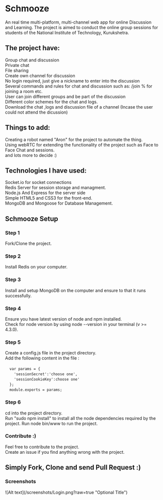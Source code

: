 # Schmooze
An real time multi-platform, multi-channel web app for online Discussion and Learning. The project is aimed to conduct the online group sessions for students  of the National Institute of Technology, Kurukshetra.
<h2>The project have:</h2>

Group chat and discussion<br/>
Private chat<br/>
File sharing <br/>
Create own channel for discussion<br/>
No login required, just give a nickname to enter into the discussion<br/>
Several commands and rules for chat and discussion such as:  /join %<room name>  for joining a room etc.<br/>
User can join different groups and be part of the discussion<br/>
Different color schemes for the chat and logs.<br/>
Download the chat ,logs and discussion file of a channel (Incase the user could not attend the dicussion)


<h2>Things to add:</h2>
Creating a robot named "Aron" for the project to automate the thing.<br/>
Using webRTC for extending the functionality of the project such as Face to Face Chat and sessions.<br/>
and lots more to decide :)</br>


<h2>Technologies I have used:</h2>
Socket.io for socket connections<br/>
Redis Server for session storage and managment.<br/>
Node.js And Express for the server side<br/>
Simple HTML5 and CSS3 for the front-end.<br/>
MongoDB and Mongoose for Database Management.

<h2>Schmooze Setup</h2>
<h3>Step 1</h3>
Fork/Clone the project.

<h3>Step 2</h3>
Install Redis on your computer.

<h3>Step 3</h3>
Install and setup MongoDB on the computer and ensure to that it runs successfully.

<h3>Step 4</h3>
Ensure you have latest version of node and npm installed.<br/>
Check for node version by using node --version in your terminal (v >= 4.3.0).

<h3>Step 5</h3>
Create a config.js file in the project directory.<br/>
Add the following content in the file :<br/>
<code>
  var params = {
    'sessionSecret':'choose one',
    'sessionCookieKey':choose one'
  };
  module.exports = params;
</code>

<h3>Step 6</h3>
cd into the project directory.<br/>
Run "sudo npm install" to install all the node dependencies required by the project.
Run node bin/www to run the project.<br/>

<h3>Contribute :)</h3>
Feel free to contribute to the project.<br/>
Create an issue if you find anything wrong with the project.
<h2>Simply Fork, Clone and send Pull Request :)</h2>

<h3>Screenshots</h3>
![Alt text](/screenshots/Login.png?raw=true "Optional Title")